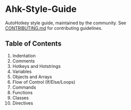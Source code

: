 # Ahk-Style-Guide
AutoHotkey style guide, maintained by the community. See [CONTRIBUTING.md](CONTRIBUTING.md) for contributing guidelines.


## Table of Contents

1. Indentation
1. Comments
1. Hotkeys and Hotstrings
1. Variables
1. Objects and Arrays
1. Flow of Control (If/Else/Loops)
1. Commands
1. Functions
1. Classes
1. Directives
